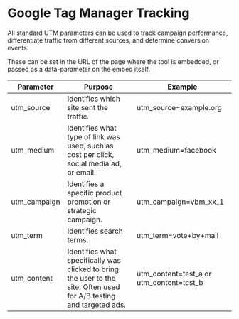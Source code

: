 # Google Tag Manager Tracking

All standard UTM parameters can be used to track campaign performance, differentiate traffic from different sources, and determine conversion events.

These can be set in the URL of the page where the tool is embedded, or passed as a data-parameter on the embed itself.

|Parameter|Purpose|Example|
|---|---|---|
|utm_source|Identifies which site sent the traffic.|utm_source=example.org
utm_medium|Identifies what type of link was used, such as cost per click, social media ad, or email.|utm_medium=facebook
utm_campaign|Identifies a specific product promotion or strategic campaign.|utm_campaign=vbm_xx_1
utm_term|Identifies search terms.|utm_term=vote+by+mail
utm_content|Identifies what specifically was clicked to bring the user to the site. Often used for A/B testing and targeted ads.|utm_content=test_a or utm_content=test_b
